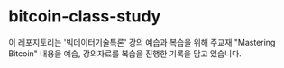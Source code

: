 # bitcoin-class-study
이 레포지토리는 '빅데이터기술특론' 강의 예습과 복습을 위해 주교재 "Mastering Bitcoin" 내용을 예습, 강의자료를 복습을 진행한 기록을 담고 있습니다.
